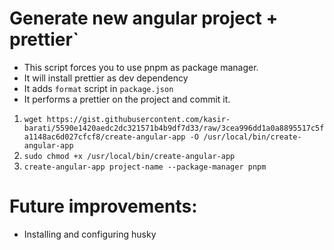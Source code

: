 # Generate new angular project + prettier`

- This script forces you to use pnpm as package manager.
- It will install prettier as dev dependency
- It adds `format` script in `package.json`
- It performs a prettier on the project and commit it.

1. `wget https://gist.githubusercontent.com/kasir-barati/5590e1420aedc2dc321571b4b9df7d33/raw/3cea996dd1a0a8895517c5fa1148ac6d027cfcf8/create-angular-app -O /usr/local/bin/create-angular-app`
2. `sudo chmod +x /usr/local/bin/create-angular-app`
3. `create-angular-app project-name --package-manager pnpm`

# Future improvements:

- Installing and configuring husky
